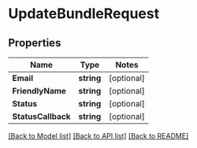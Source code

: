 # UpdateBundleRequest

## Properties
Name | Type | Notes
------------ | ------------- | -------------
**Email** | **string** | [optional] 
**FriendlyName** | **string** | [optional] 
**Status** | **string** | [optional] 
**StatusCallback** | **string** | [optional] 

[[Back to Model list]](../README.md#documentation-for-models) [[Back to API list]](../README.md#documentation-for-api-endpoints) [[Back to README]](../README.md)


